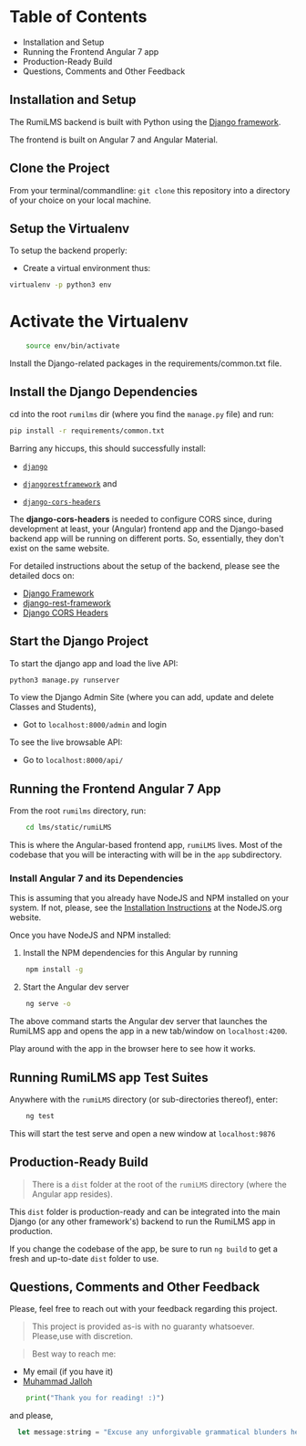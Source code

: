 # Table of Contents
* Installation and Setup
* Running the Frontend Angular 7 app
* Production-Ready Build
* Questions, Comments and Other Feedback

## Installation and Setup 
The RumiLMS backend is built with Python using the  [Django framework](https://docs.djangoproject.com).

The frontend is built on Angular 7 and Angular Material.

## Clone the Project
From your terminal/commandline:
`git clone` this repository into a directory of your choice on your local machine.


## Setup the Virtualenv 
To setup the backend properly:
- Create a virtual environment thus:
```bash
virtualenv -p python3 env 
```

# Activate the Virtualenv
```bash
    source env/bin/activate
```

Install the Django-related packages in the requirements/common.txt file.

## Install the Django Dependencies
cd into the root `rumilms` dir (where you find the `manage.py` file) and run:

```bash 
pip install -r requirements/common.txt
```

Barring any hiccups, this should successfully install:

- [`django`](https://djangoproject.com)

- [`djangorestframework`](https://django-rest-framework.org)   and 

- [`django-cors-headers`](https://github.com/ottoyiu/django-cors-headers/blob/master/README.rst)

The __django-cors-headers__ is needed to configure CORS since, during development at least, your (Angular) frontend app and the Django-based backend app will be running on different ports. So, essentially, they don't exist on the same website.

For detailed instructions about the setup of the backend, please see the detailed docs on: 
- [Django Framework](https://docs.djangoproject.com)
- [django-rest-framework](https://django-rest-framework.org)
- [Django CORS Headers](https://github.com/ottoyiu/django-cors-headers/blob/master/README.rst) 

## Start the Django Project

To start the django app and load the live API:
```bash
python3 manage.py runserver
```

To view the Django Admin Site (where you can add, update and delete Classes and Students), 
- Got to `localhost:8000/admin` and login 

To see the live browsable API:
* Go to `localhost:8000/api/`

## Running the Frontend Angular 7 App
From the root `rumilms` directory, run:
```bash 
    cd lms/static/rumiLMS
```

This is where the Angular-based frontend app, `rumiLMS` lives. Most of the codebase that you will be interacting with will be in the `app` subdirectory.

### Install Angular 7 and its  Dependencies
This is assuming that you already have NodeJS and NPM installed on your system. If not, please, see the [Installation Instructions](https://nodejs.org/en/download/) at the NodeJS.org website.

Once you have NodeJS and NPM installed:
1. Install the NPM dependencies for this Angular  by running
```bash
    npm install -g 
```

2. Start the Angular dev server 
```bash
    ng serve -o
```

The above command starts the Angular dev server that launches the RumiLMS app and opens the app in a new tab/window on `localhost:4200`.

Play around with the app in the browser here to see how it works.

## Running RumiLMS app Test Suites
Anywhere with the `rumiLMS` directory (or sub-directories thereof), enter:
```bash
    ng test
```

This will start the test serve and open a new window at `localhost:9876`

## Production-Ready Build
> There is a `dist` folder at the root of the `rumiLMS` directory (where the Angular app resides).

This `dist` folder is production-ready and can be integrated into the main Django (or any other framework's) backend to run the RumiLMS app in production.

If you change the codebase of the app, be sure to run `ng build` to get a fresh and up-to-date `dist` folder to use.

## Questions, Comments and Other Feedback
Please, feel free to reach out with your feedback regarding this project.
> This project is provided as-is with no guaranty whatsoever. Please,use with discretion.

> Best way to reach me: 
* My email (if you have it)
* [Muhammad Jalloh](https://www.linkedin.com/in/muhammadjalloh/ "Muhammad Jalloh on LinkedIn")

```python
    print("Thank you for reading! :)")
```

and please, 
```javascript
  let message:string = "Excuse any unforgivable grammatical blunders herein."